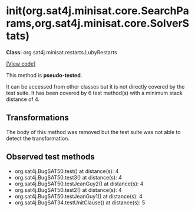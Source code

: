 # init(org.sat4j.minisat.core.SearchParams,org.sat4j.minisat.core.SolverStats)

**Class:** org.sat4j.minisat.restarts.LubyRestarts

[[View code]](https://gitlab.ow2.org/sat4j/sat4j/blob/09e9173e400ea6c1794354ca54c36607c53391ff/org.sat4j.core/src/main/java//org/sat4j/minisat/restarts/LubyRestarts.java#L111)

This method is **pseudo-tested**.


It can be accessed from other classes but it is not directly covered by the test suite. 
It has been covered by 6 test method(s) with a minimum stack distance of 4.

## Transformations

The body of this method was removed but the test suite was not able to detect the transformation.



## Observed test methods

* org.sat4j.BugSAT50.test() at distance(s): 4
* org.sat4j.BugSAT50.test3() at distance(s): 4
* org.sat4j.BugSAT50.testJeanGuy2() at distance(s): 4
* org.sat4j.BugSAT50.test2() at distance(s): 4
* org.sat4j.BugSAT50.testJeanGuy1() at distance(s): 4
* org.sat4j.BugSAT34.testUnitClause() at distance(s): 5

